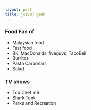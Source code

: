 ```yaml
---
layout: post
title: jc1987 geek
---
```


### Food Fan of
             
* Malaysian food
* Fast food 
* BK, MacDonalds, fiveguys, TacoBell 
* Burritos 
* Pasta Carbonara 
* Salad

### TV shows

* Top Chef m6
* Shark Tank
* Parks and Recreation 
